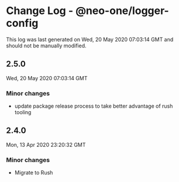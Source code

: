 # Change Log - @neo-one/logger-config

This log was last generated on Wed, 20 May 2020 07:03:14 GMT and should not be manually modified.

## 2.5.0
Wed, 20 May 2020 07:03:14 GMT

### Minor changes

- update package release process to take better advantage of rush tooling

## 2.4.0
Mon, 13 Apr 2020 23:20:32 GMT

### Minor changes

- Migrate to Rush

